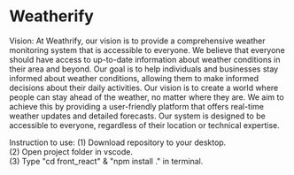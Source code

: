 # Weatherify
Vision:
At Weathrify, our vision is to provide a comprehensive weather monitoring system that is accessible to everyone. We believe that everyone should have access to up-to-date information about weather conditions in their area and beyond. Our goal is to help individuals and businesses stay informed about weather conditions, allowing them to make informed decisions about their daily activities. Our vision is to create a world where people can stay ahead of the weather, no matter where they are. We aim to achieve this by providing a user-friendly platform that offers real-time weather updates and detailed forecasts. Our system is designed to be accessible to everyone, regardless of their location or technical expertise.

Instruction to use:
(1) Download repository to your desktop.<br/>
(2) Open project folder in vscode. <br/>
(3) Type "cd front_react" & "npm install ." in terminal. <br/>
